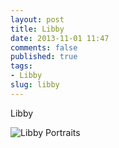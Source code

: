 ```yaml
---
layout: post
title: Libby
date: 2013-11-01 11:47
comments: false
published: true
tags:
- Libby
slug: libby
---
```

Libby

![Libby Portraits](http://media.eick.us/media/photographs/2013/2013-09-14/libby-portrait-2013-09-14-at-11-04-02.jpg)
